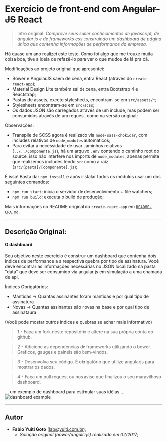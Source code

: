 Exercício de front-end com ~~Angular-JS~~ React
===============================================

> Intro original: _Comprove seus super conhecimentos de javascript, de angular js e de frameworks css construindo um dashboard de página única que contenha informações de performance da empresa._

Há quase um ano realizei este teste. Como foi algo que me trouxe muita coisa boa, tive a ideia de refazê-lo para ver o que mudou de lá pra cá.

Modificações ao projeto original que apresentei:

- Bower e AngularJS saem de cena, entra React (através do `create-react-app`);
- Material Design Lite também sai de cena, entra Bootstrap 4 e Reactstrap;
- Pastas de assets, exceto stylesheets, encontram-se em `src/assets/*`;
- Stylesheets encontram-se em `src/scss`;
- Os dados JSON são carregados através de um include, mas podem ser consumidos através de um request, como na versão original;

Observações: 
- Transpile de SCSS agora é realizado via `node-sass-chokidar`, com includes relativos de `node_modules` automáticos;
- Para evitar a necessidade de usar caminhos relativos (`../../Componente.js`), há um arquivo `.env` contendo o caminho root do source, isso não interfere nos imports de `node_modules`, apenas permite que realizemos includes tendo `src` como a raíz (`src/[pasta]/[componente].js`);

É isso! Basta dar `npm install` e após instalar todos os módulos usar um dos seguintes comandos:
- `npm run start`: inicia o servidor de desenvolvimento + file watchers;
- `npm run build`: executa o build de produção;

Mais informações no README original do `create-react-app` em [`README-CRA.md`](README-CRA.md).

-----

Descrição Original:
-------------------

#### O dashboard

Seu objetivo neste exercício é construir um dashboard que contenha dois índices de performance a a respectiva quebra por tipo de assinatura. Você deve encontrar as informações necessárias no JSON localizado na pasta "data" que deve ser consumido via angular js em simulação a uma chamada de api.

Índices Obrigatórios:
* Mantidas -> Quantas assinantes foram mantidas e por qual tipo de assinatura
* Novas -> Quantas assinantes são novas na base e por qual tipo de assinataura

(Você pode mostar outros índices e quebras se achar mais informativo)

> 1 - Faça um fork neste repositório e altere na sua própria conta do github.

> 2 - Adicione as dependencias de frameworks utilizando o bower. Graficos, gauges e painéis são bem-vindos.

> 3 - Desenvolva seu código. É obrigatório que utilize angularjs para mostrar os dados. 

> 4 - Faça um pull request ou nos avise que finalizou o seu maravilhoso dashboard.

... um exemplo de dashboard para estimular suas idéias ...
![dashboard example](https://blog.kissmetrics.com/wp-content/uploads/2013/09/dashboard-widget-types.png)

-----

Autor
-----

* **Fabio Yuiti Goto** ([lab@yuiti.com.br](mailto:lab@yuiti.com.br));
	* _Solução original (bower/angularjs) realizado em 02/2017_;
